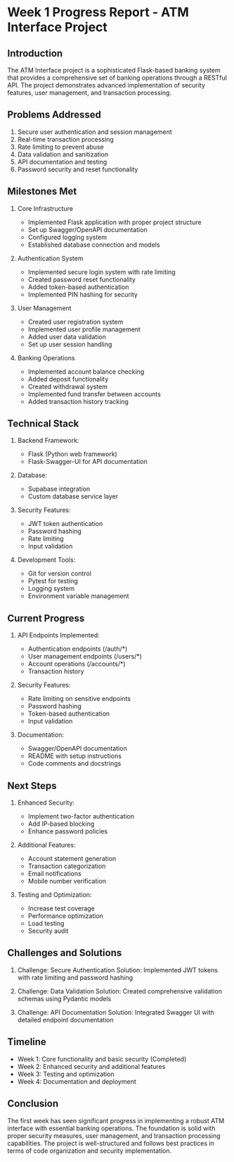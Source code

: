 # Week 1 Progress Report - ATM Interface Project

## Introduction
The ATM Interface project is a sophisticated Flask-based banking system that provides a comprehensive set of banking operations through a RESTful API. The project demonstrates advanced implementation of security features, user management, and transaction processing.

## Problems Addressed
1. Secure user authentication and session management
2. Real-time transaction processing
3. Rate limiting to prevent abuse
4. Data validation and sanitization
5. API documentation and testing
6. Password security and reset functionality

## Milestones Met
1. Core Infrastructure
   - Implemented Flask application with proper project structure
   - Set up Swagger/OpenAPI documentation
   - Configured logging system
   - Established database connection and models

2. Authentication System
   - Implemented secure login system with rate limiting
   - Created password reset functionality
   - Added token-based authentication
   - Implemented PIN hashing for security

3. User Management
   - Created user registration system
   - Implemented user profile management
   - Added user data validation
   - Set up user session handling

4. Banking Operations
   - Implemented account balance checking
   - Added deposit functionality
   - Created withdrawal system
   - Implemented fund transfer between accounts
   - Added transaction history tracking

## Technical Stack
1. Backend Framework:
   - Flask (Python web framework)
   - Flask-Swagger-UI for API documentation

2. Database:
   - Supabase integration
   - Custom database service layer

3. Security Features:
   - JWT token authentication
   - Password hashing
   - Rate limiting
   - Input validation

4. Development Tools:
   - Git for version control
   - Pytest for testing
   - Logging system
   - Environment variable management

## Current Progress
1. API Endpoints Implemented:
   - Authentication endpoints (/auth/*)
   - User management endpoints (/users/*)
   - Account operations (/accounts/*)
   - Transaction history

2. Security Features:
   - Rate limiting on sensitive endpoints
   - Password hashing
   - Token-based authentication
   - Input validation

3. Documentation:
   - Swagger/OpenAPI documentation
   - README with setup instructions
   - Code comments and docstrings

## Next Steps
1. Enhanced Security:
   - Implement two-factor authentication
   - Add IP-based blocking
   - Enhance password policies

2. Additional Features:
   - Account statement generation
   - Transaction categorization
   - Email notifications
   - Mobile number verification

3. Testing and Optimization:
   - Increase test coverage
   - Performance optimization
   - Load testing
   - Security audit

## Challenges and Solutions
1. Challenge: Secure Authentication
   Solution: Implemented JWT tokens with rate limiting and password hashing

2. Challenge: Data Validation
   Solution: Created comprehensive validation schemas using Pydantic models

3. Challenge: API Documentation
   Solution: Integrated Swagger UI with detailed endpoint documentation

## Timeline
- Week 1: Core functionality and basic security (Completed)
- Week 2: Enhanced security and additional features
- Week 3: Testing and optimization
- Week 4: Documentation and deployment

## Conclusion
The first week has seen significant progress in implementing a robust ATM interface with essential banking operations. The foundation is solid with proper security measures, user management, and transaction processing capabilities. The project is well-structured and follows best practices in terms of code organization and security implementation. 